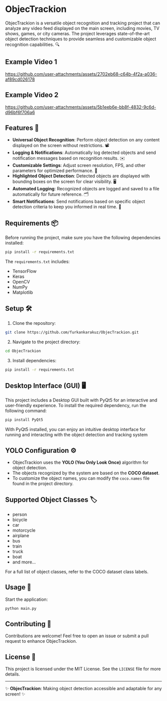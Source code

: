 # ObjecTrackion 

ObjecTrackion is a versatile object recognition and tracking project that can analyze any video feed displayed on the main screen, including movies, TV shows, games, or city cameras. The project leverages state-of-the-art object detection techniques to provide seamless and customizable object recognition capabilities. 🔍

## Example Video 1
https://github.com/user-attachments/assets/2702eb68-c64b-4f2a-a036-af89cd026178

## Example Video 2
https://github.com/user-attachments/assets/5b1eeb6e-bb8f-4832-9c6d-d96bf6f706a6

## Features 🌟

- **Universal Object Recognition**: Perform object detection on any content displayed on the screen without restrictions. 📽
- **Logging & Notifications**: Automatically log detected objects and send notification messages based on recognition results. ✉️
- **Customizable Settings**: Adjust screen resolution, FPS, and other parameters for optimized performance. 🔄
- **Highlighted Object Detection**: Detected objects are displayed with bounding boxes on the screen for clear visibility. 🖥️
- **Automated Logging**: Recognized objects are logged and saved to a file automatically for future reference. 🗂️
- **Smart Notifications**: Send notifications based on specific object detection criteria to keep you informed in real time. 🔔

## Requirements 📦

Before running the project, make sure you have the following dependencies installed:

```bash
pip install -r requirements.txt
```

The `requirements.txt` includes:
- TensorFlow
- Keras
- OpenCV
- NumPy
- Matplotlib

## Setup 🛠️

1. Clone the repository:

```bash
git clone https://github.com/furkankarakuz/ObjecTrackion.git
```

2. Navigate to the project directory:

```bash
cd ObjecTrackion
```

3. Install dependencies:

```bash
pip install -r requirements.txt
```

## Desktop Interface (GUI) 🖥️
This project includes a Desktop GUI built with PyQt5 for an interactive and user-friendly experience.
To install the required dependency, run the following command:
```bash
pip install PyQt5
```
With PyQt5 installed, you can enjoy an intuitive desktop interface for running and interacting with the object detection and tracking system

## YOLO Configuration ⚙️

- ObjecTrackion uses the **YOLO (You Only Look Once)** algorithm for object detection.
- The objects recognized by the system are based on the **COCO dataset**.
- To customize the object names, you can modify the `coco.names` file found in the project directory.

## Supported Object Classes 🏷️
- person
- bicycle
- car
- motorcycle
- airplane
- bus
- train
- truck
- boat
- and more...

For a full list of object classes, refer to the COCO dataset class labels.


## Usage 🚀

Start the application:

```bash
python main.py
```



## Contributing 🤝

Contributions are welcome! Feel free to open an issue or submit a pull request to enhance ObjecTrackion.

## License 📄

This project is licensed under the MIT License. See the `LICENSE` file for more details.

---

✨ **ObjecTrackion**: Making object detection accessible and adaptable for any screen! ✨
